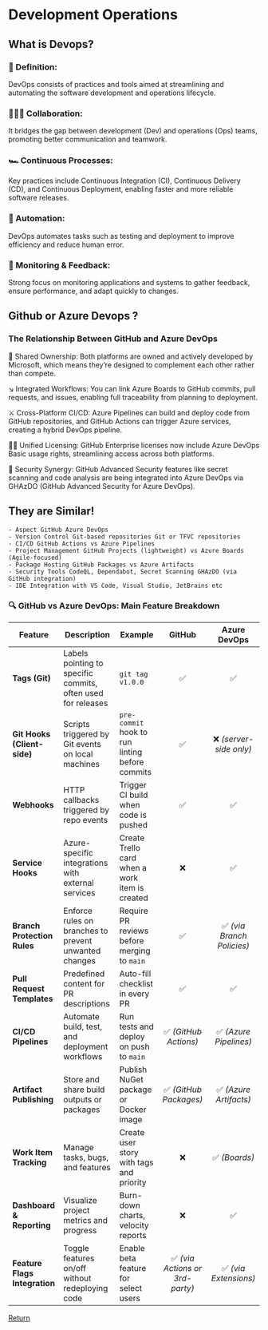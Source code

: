 # Development Operations

## What is Devops?

### 🤔 Definition:

DevOps consists of practices and tools aimed at streamlining and automating the software development and operations lifecycle.

### 🧑‍🤝‍🧑 Collaboration:

It bridges the gap between development (Dev) and operations (Ops) teams, promoting better communication and teamwork.

### 🏎️ Continuous Processes:

Key practices include Continuous Integration (CI), Continuous Delivery (CD), and Continuous Deployment, enabling faster and more reliable software releases.

### 🤖 Automation:

DevOps automates tasks such as testing and deployment to improve efficiency and reduce human error.

### 🔭 Monitoring & Feedback:

Strong focus on monitoring applications and systems to gather feedback, ensure performance, and adapt quickly to changes.

## Github or Azure Devops ?

### The Relationship Between GitHub and Azure DevOps

🤝 Shared Ownership: Both platforms are owned and actively developed by Microsoft, which means they’re designed to complement each other rather than compete.

↘️ Integrated Workflows: You can link Azure Boards to GitHub commits, pull requests, and issues, enabling full traceability from planning to deployment.

⚔️ Cross-Platform CI/CD: Azure Pipelines can build and deploy code from GitHub repositories, and GitHub Actions can trigger Azure services, creating a hybrid DevOps pipeline.

🏳️‍🌈 Unified Licensing: GitHub Enterprise licenses now include Azure DevOps Basic usage rights, streamlining access across both platforms.

🪪 Security Synergy: GitHub Advanced Security features like secret scanning and code analysis are being integrated into Azure DevOps via GHAzDO (GitHub Advanced Security for Azure DevOps).

## They are Similar!

    - Aspect GitHub Azure DevOps
    - Version Control Git-based repositories Git or TFVC repositories
    - CI/CD GitHub Actions vs Azure Pipelines
    - Project Management GitHub Projects (lightweight) vs Azure Boards (Agile-focused)
    - Package Hosting GitHub Packages vs Azure Artifacts
    - Security Tools CodeQL, Dependabot, Secret Scanning GHAzDO (via GitHub integration)
    - IDE Integration with VS Code, Visual Studio, JetBrains etc

### 🔍 GitHub vs Azure DevOps: Main Feature Breakdown

| Feature                       | Description                                                  | Example                                         |             GitHub              |        Azure DevOps        |
| ----------------------------- | ------------------------------------------------------------ | ----------------------------------------------- | :-----------------------------: | :------------------------: |
| **Tags (Git)**                | Labels pointing to specific commits, often used for releases | `git tag v1.0.0`                                |               ✅                |             ✅             |
| **Git Hooks (Client-side)**   | Scripts triggered by Git events on local machines            | `pre-commit` hook to run linting before commits |               ✅                |  ❌ _(server-side only)_   |
| **Webhooks**                  | HTTP callbacks triggered by repo events                      | Trigger CI build when code is pushed            |               ✅                |             ✅             |
| **Service Hooks**             | Azure-specific integrations with external services           | Create Trello card when a work item is created  |               ❌                |             ✅             |
| **Branch Protection Rules**   | Enforce rules on branches to prevent unwanted changes        | Require PR reviews before merging to `main`     |               ✅                | ✅ _(via Branch Policies)_ |
| **Pull Request Templates**    | Predefined content for PR descriptions                       | Auto-fill checklist in every PR                 |               ✅                |             ✅             |
| **CI/CD Pipelines**           | Automate build, test, and deployment workflows               | Run tests and deploy on push to `main`          |      ✅ _(GitHub Actions)_      |   ✅ _(Azure Pipelines)_   |
| **Artifact Publishing**       | Store and share build outputs or packages                    | Publish NuGet package or Docker image           |     ✅ _(GitHub Packages)_      |   ✅ _(Azure Artifacts)_   |
| **Work Item Tracking**        | Manage tasks, bugs, and features                             | Create user story with tags and priority        |               ❌                |       ✅ _(Boards)_        |
| **Dashboard & Reporting**     | Visualize project metrics and progress                       | Burn-down charts, velocity reports              |               ❌                |             ✅             |
| **Feature Flags Integration** | Toggle features on/off without redeploying code              | Enable beta feature for select users            | ✅ _(via Actions or 3rd-party)_ |   ✅ _(via Extensions)_    |

[Return](https://github.com/uerbzr/course-devops)
